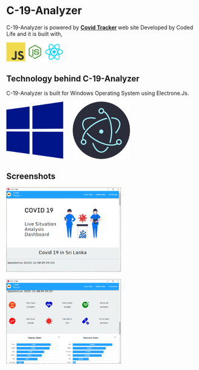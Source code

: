 # C-19-Analyzer

C-19-Analyzer is powered by <b> [Covid Tracker](https://sl-covid-app.supunhd96.vercel.app) </b> web site Developed by Coded Life and it is built with,

<img src="https://github.com/vae97/C-19-Analyzer/blob/main/logo/js.png" width="10%" ><img src="https://github.com/vae97/C-19-Analyzer/blob/main/logo/node.png" width="10%" ><img src="https://github.com/vae97/C-19-Analyzer/blob/main/logo/react.png" width="10%" >










## Technology behind <b>C-19-Analyzer</b>

C-19-Analyzer is built for Windows Operating System using Electrone.Js.

<img src="https://github.com/vae97/C-19-Analyzer/blob/main/logo/windows.png" width="30%" >&nbsp;&nbsp;&nbsp;&nbsp;&nbsp;&nbsp;<img src="https://github.com/vae97/C-19-Analyzer/blob/main/logo/electron.png" width="30%" >

## Screenshots 


<img src="https://github.com/vae97/C-19-Analyzer/blob/main/Screenshots/screenshot1.PNG" width="60%" >
<br>
<br>
<img src="https://github.com/vae97/C-19-Analyzer/blob/main/Screenshots/screenshot2.PNG" width="60%" >

